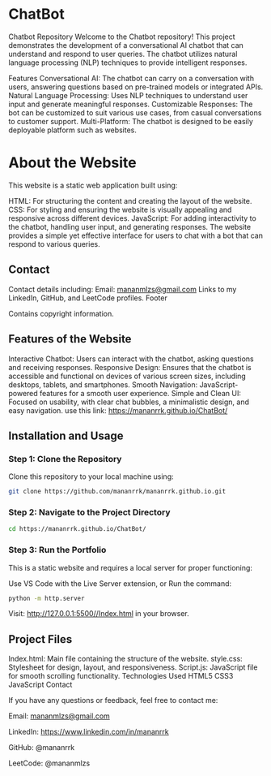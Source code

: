 # ChatBot
Chatbot Repository
Welcome to the Chatbot repository! This project demonstrates the development of a conversational AI chatbot that can understand and respond to user queries. The chatbot utilizes natural language processing (NLP) techniques to provide intelligent responses.

Features
Conversational AI: The chatbot can carry on a conversation with users, answering questions based on pre-trained models or integrated APIs.
Natural Language Processing: Uses NLP techniques to understand user input and generate meaningful responses.
Customizable Responses: The bot can be customized to suit various use cases, from casual conversations to customer support.
Multi-Platform: The chatbot is designed to be easily deployable  platform such as websites.

# About the Website
This website is a static web application built using:

HTML: For structuring the content and creating the layout of the website.
CSS: For styling and ensuring the website is visually appealing and responsive across different devices.
JavaScript: For adding interactivity to the chatbot, handling user input, and generating responses.
The website provides a simple yet effective interface for users to chat with a bot that can respond to various queries.

## Contact

Contact details including:
Email: mananmlzs@gmail.com
Links to my LinkedIn, GitHub, and LeetCode profiles.
Footer

Contains copyright information.
## Features of the Website
Interactive Chatbot: Users can interact with the chatbot, asking questions and receiving responses.
Responsive Design: Ensures that the chatbot is accessible and functional on devices of various screen sizes, including desktops, tablets, and smartphones.
Smooth Navigation: JavaScript-powered features for a smooth user experience.
Simple and Clean UI: Focused on usability, with clear chat bubbles, a minimalistic design, and easy navigation.
use this link: https://mananrrk.github.io/ChatBot/


## Installation and Usage
### Step 1: Clone the Repository
Clone this repository to your local machine using:

```bash
git clone https://github.com/mananrrk/mananrrk.github.io.git
```

### Step 2: Navigate to the Project Directory
```bash
cd https://mananrrk.github.io/ChatBot/
```


### Step 3: Run the Portfolio
This is a static website and requires a local server for proper functioning:

Use VS Code with the Live Server extension, or
Run the command:
```bash
python -m http.server
```
Visit: http://127.0.0.1:5500//Index.html in your browser.

## Project Files
Index.html: Main file containing the structure of the website.
style.css: Stylesheet for design, layout, and responsiveness.
Script.js: JavaScript file for smooth scrolling functionality.
Technologies Used
HTML5
CSS3
JavaScript
Contact

If you have any questions or feedback, feel free to contact me:

Email: mananmlzs@gmail.com

LinkedIn: https://www.linkedin.com/in/mananrrk

GitHub: @mananrrk

LeetCode: @mananmlzs

